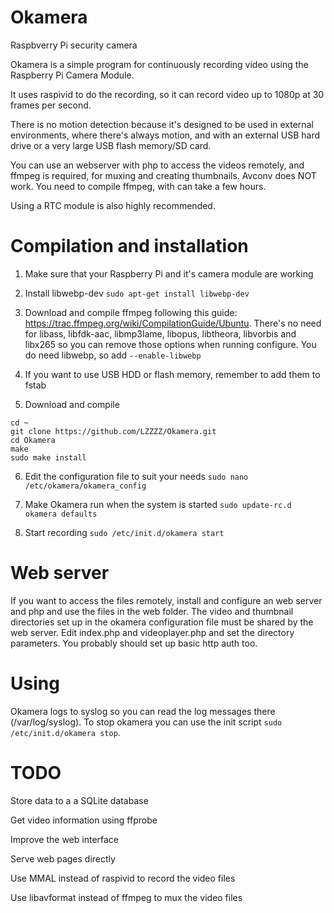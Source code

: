# Okamera

Raspbverry Pi security camera

Okamera is a simple program for continuously recording video using the Raspberry Pi Camera Module.

It uses raspivid to do the recording, so it can record video up to 1080p at 30 frames per second.

There is no motion detection because it's designed to be used in external environments, where there's always motion, and with an external USB hard drive or a very large USB flash memory/SD card.

You can use an webserver with php to access the videos remotely, and ffmpeg is required, for muxing and creating thumbnails. Avconv does NOT work. You need to compile ffmpeg, with can take a few hours.

Using a RTC module is also highly recommended.


# Compilation and installation

1. Make sure that your Raspberry Pi and it's camera module are working

2. Install libwebp-dev
  `sudo apt-get install libwebp-dev`

3. Download and compile ffmpeg following this guide: https://trac.ffmpeg.org/wiki/CompilationGuide/Ubuntu. There's no need for libass, libfdk-aac, libmp3lame, libopus, libtheora, libvorbis and libx265 so you can remove those options when running configure. You do need libwebp, so add `--enable-libwebp`

4. If you want to use USB HDD or flash memory, remember to add them to fstab

5. Download and compile
  ```
  cd ~
  git clone https://github.com/LZZZZ/Okamera.git
  cd Okamera
  make
  sudo make install
  ```

6. Edit the configuration file to suit your needs
  `sudo nano /etc/okamera/okamera_config`

7. Make Okamera run when the system is started
  `sudo update-rc.d okamera defaults`

8. Start recording
  `sudo /etc/init.d/okamera start`


# Web server

If you want to access the files remotely, install and configure an web server and php and use the files in the web folder. 
The video and thumbnail directories set up in the okamera configuration file must be shared by the web server. 
Edit index.php and videoplayer.php and set the directory parameters. You probably should set up basic http auth too.


# Using

Okamera logs to syslog so you can read the log messages there (/var/log/syslog).
To stop okamera you can use the init script `sudo /etc/init.d/okamera stop`.


# TODO

Store data to a a SQLite database

Get video information using ffprobe

Improve the web interface

Serve web pages directly

Use MMAL instead of raspivid to record the video files

Use libavformat instead of ffmpeg to mux the video files
